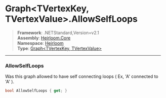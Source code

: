 # Graph\<TVertexKey, TVertexValue>.AllowSelfLoops

> **Framework**: .NETStandard,Version=v2.1  
> **Assembly**: [Heirloom.Core][0]  
> **Namespace**: [Heirloom][0]  
> **Type**: [Graph\<TVertexKey, TVertexValue>][1]  

--------------------------------------------------------------------------------

### AllowSelfLoops

Was this graph allowed to have self connecting loops ( Ex, 'A' connected to 'A' ).

```cs
bool AllowSelfLoops { get; }
```

[0]: ../Heirloom.Core.md
[1]: Heirloom.Graph[TVertexKey,TVertexValue].md
